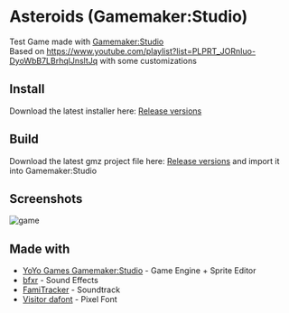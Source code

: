 Asteroids (Gamemaker:Studio)
=====================

Test Game made with [Gamemaker:Studio](https://www.yoyogames.com/get)  
Based on https://www.youtube.com/playlist?list=PLPRT_JORnIuo-DyoWbB7LBrhqlJnsltJq with some customizations

Install
-------------
Download the latest installer here: [Release versions](https://github.com/Der-Eddy/gamemaker-asteroids/releases)

Build
-------------
Download the latest gmz project file here: [Release versions](https://github.com/Der-Eddy/gamemaker-asteroids/releases) and import it into Gamemaker:Studio

Screenshots
-------------
![game](https://i.imgur.com/rnmgeOA.gif)

Made with
-------------


 - [YoYo Games Gamemaker:Studio](https://www.yoyogames.com/get) - Game Engine + Sprite Editor  
 - [bfxr](http://www.bfxr.net/) - Sound Effects  
 - [FamiTracker](http://famitracker.com/index.php) - Soundtrack  
 - [Visitor dafont](http://www.dafont.com/de/visitor.font) - Pixel Font
